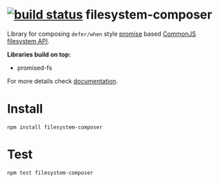 [![build status](https://secure.travis-ci.org/Gozala/filesystem-composer.png)](http://travis-ci.org/Gozala/filesystem-composer)
filesystem-composer
===================

Library for composing `defer/when` style [promise] based [CommonJS]
[filesystem API].

**Libraries build on top:**

- promised-fs

For more details check [documentation].

# Install #

    npm install filesystem-composer

# Test #

    npm test filesystem-composer

[documentation]:http://jeditoolkit.com/filesystem-composer/docs/fs.html
[promised-fs]:http://github.com/Gozala/promised-fs
[commonjs]:http://commonjs.org/
[filesystem API]:http://wiki.commonjs.org/wiki/Filesystem/A
[promises/b]:http://wiki.commonjs.org/wiki/Promises/B
[promise]:http://en.wikipedia.org/wiki/Futures_and_promises 
